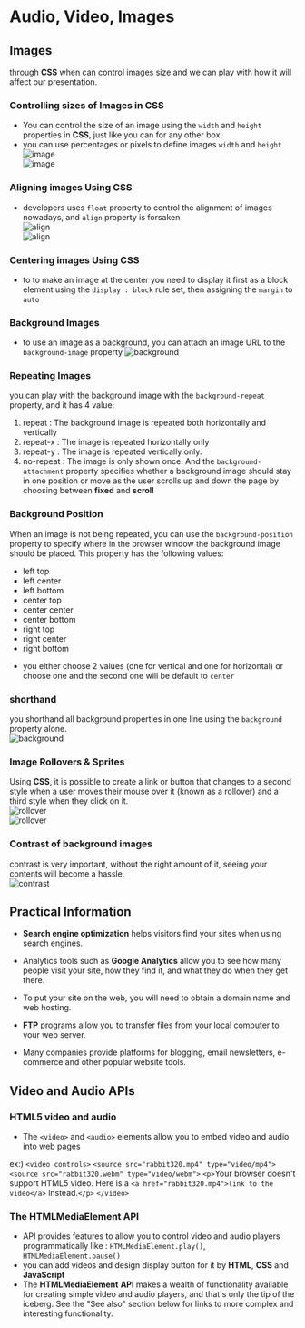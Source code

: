 # Audio, Video, Images
## Images
through **CSS** when can control images size and we can play with how it will affect our presentation.  

### Controlling sizes of Images in CSS 
* You can control the size of an image using the `width` and
`height` properties in **CSS**, just like you can for any other box.
* you can use percentages or pixels to define images `width` and `height`    
![image](imgs/img1.png)  
![image](imgs/img2.png)  

### Aligning images Using CSS
* developers uses `float` property to control the alignment of images nowadays, and `align` property is forsaken  
![align](imgs/align.png)  
![align](imgs/align2.png)  

### Centering images Using CSS
* to to make an image at the center you need to display it first as a block element using the `display : block` rule set, then assigning the `margin` to `auto`  
  
### Background Images
* to use an image as a background, you can attach an image URL to the `background-image` property
![background](imgs/backg.png)  
  
### Repeating Images
you can play with the background image with the `background-repeat` property, and it has 4 value:  
1. repeat : The background image is repeated both horizontally and vertically
1. repeat-x : The image is repeated horizontally only
1. repeat-y : The image is repeated vertically only.
1. no-repeat : The image is only shown once. And the `background-attachment` property specifies whether a background image should stay in one position or move as the user scrolls up and down the page by choosing between **fixed** and **scroll**
  
### Background Position
When an image is not being repeated, you can use the `background-position` property to specify where in the browser window the background image should be placed. This property has the following values:  
* left top
* left center 
* left bottom
* center top
* center center
* center bottom
* right top
* right center
* right bottom 
- you either choose 2 values (one for vertical and one for horizontal) or choose one and the second one will be default to `center`  
  
### shorthand
you shorthand all background properties in one line using the `background` property alone.  
![background](imgs/bgp.png)  
  
### Image Rollovers & Sprites   
Using **CSS**, it is possible to create a link or button that changes to a second style when a user moves their mouse over it (known as a rollover) and a third style when they click on it.  
![rollover](imgs/roll.png)  
![rollover](imgs/roll2.png)  
  
### Contrast of background images
contrast is very important, without the right amount of it, seeing your contents will become a hassle.  
![contrast](imgs/contrast.png)  
  
  

## Practical Information
- **Search engine optimization** helps visitors find your sites when using search engines.

- Analytics tools such as **Google Analytics** allow you to see how many people visit your site, how they find it, and what they do when they get there.

- To put your site on the web, you will need to obtain a domain name and web hosting.

- **FTP** programs allow you to transfer files from your local computer to your web server.

- Many companies provide platforms for blogging, email newsletters, e-commerce and other popular website tools.
  
  
## Video and Audio APIs
### HTML5 video and audio
* The `<video>` and `<audio>` elements allow you to embed video and audio into web pages
  
ex:) `<video controls>`
  `<source src="rabbit320.mp4" type="video/mp4">`
  `<source src="rabbit320.webm" type="video/webm">`
  `<p>`Your browser doesn't support HTML5 video. Here is a `<a href="rabbit320.mp4">link to the video</a>` instead.`</p>`
`</video>`
  

### The HTMLMediaElement API
* API provides features to allow you to control video and audio players programmatically like :  `HTMLMediaElement.play()`, `HTMLMediaElement.pause()`
* you can add videos and design display button for it by **HTML**, **CSS** and **JavaScript**
* The **HTMLMediaElement** **API** makes a wealth of functionality available for creating simple video and audio players, and that's only the tip of the iceberg. See the "See also" section below for links to more complex and interesting functionality.